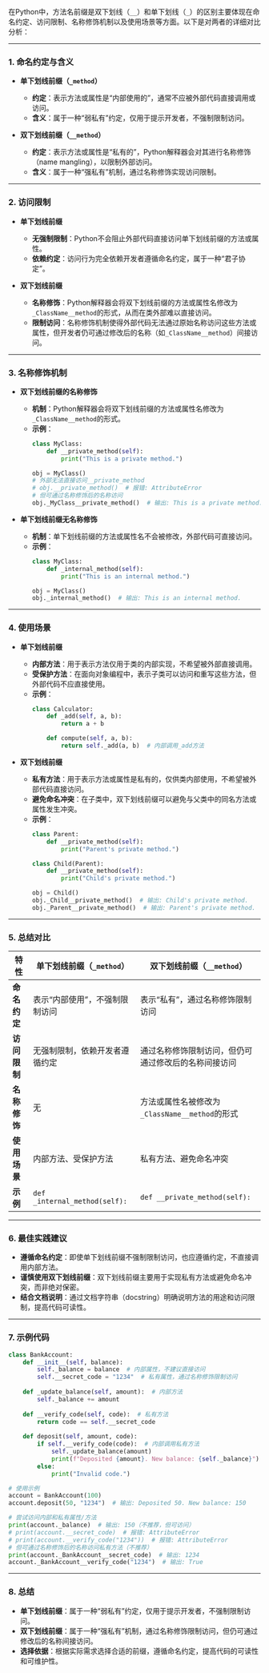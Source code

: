 在Python中，方法名前缀是双下划线（`__`）和单下划线（`_`）的区别主要体现在命名约定、访问限制、名称修饰机制以及使用场景等方面。以下是对两者的详细对比分析：

---

### **1. 命名约定与含义**
- **单下划线前缀（`_method`）**  
  - **约定**：表示方法或属性是“内部使用的”，通常不应被外部代码直接调用或访问。  
  - **含义**：属于一种“弱私有”约定，仅用于提示开发者，不强制限制访问。  

- **双下划线前缀（`__method`）**  
  - **约定**：表示方法或属性是“私有的”，Python解释器会对其进行名称修饰（name mangling），以限制外部访问。  
  - **含义**：属于一种“强私有”机制，通过名称修饰实现访问限制。  

---

### **2. 访问限制**
- **单下划线前缀**  
  - **无强制限制**：Python不会阻止外部代码直接访问单下划线前缀的方法或属性。  
  - **依赖约定**：访问行为完全依赖开发者遵循命名约定，属于一种“君子协定”。  

- **双下划线前缀**  
  - **名称修饰**：Python解释器会将双下划线前缀的方法或属性名修改为`_ClassName__method`的形式，从而在类外部难以直接访问。  
  - **限制访问**：名称修饰机制使得外部代码无法通过原始名称访问这些方法或属性，但开发者仍可通过修改后的名称（如`_ClassName__method`）间接访问。  

---

### **3. 名称修饰机制**
- **双下划线前缀的名称修饰**  
  - **机制**：Python解释器会将双下划线前缀的方法或属性名修改为`_ClassName__method`的形式。  
  - **示例**：  
    ```python
    class MyClass:
        def __private_method(self):
            print("This is a private method.")
    
    obj = MyClass()
    # 外部无法直接访问__private_method
    # obj.__private_method()  # 报错: AttributeError
    # 但可通过名称修饰后的名称访问
    obj._MyClass__private_method()  # 输出: This is a private method.
    ```

- **单下划线前缀无名称修饰**  
  - **机制**：单下划线前缀的方法或属性名不会被修改，外部代码可直接访问。  
  - **示例**：  
    ```python
    class MyClass:
        def _internal_method(self):
            print("This is an internal method.")
    
    obj = MyClass()
    obj._internal_method()  # 输出: This is an internal method.
    ```

---

### **4. 使用场景**
- **单下划线前缀**  
  - **内部方法**：用于表示方法仅用于类的内部实现，不希望被外部直接调用。  
  - **受保护方法**：在面向对象编程中，表示子类可以访问和重写这些方法，但外部代码不应直接使用。  
  - **示例**：  
    ```python
    class Calculator:
        def _add(self, a, b):
            return a + b
    
        def compute(self, a, b):
            return self._add(a, b)  # 内部调用_add方法
    ```

- **双下划线前缀**  
  - **私有方法**：用于表示方法或属性是私有的，仅供类内部使用，不希望被外部代码直接访问。  
  - **避免命名冲突**：在子类中，双下划线前缀可以避免与父类中的同名方法或属性发生冲突。  
  - **示例**：  
    ```python
    class Parent:
        def __private_method(self):
            print("Parent's private method.")
    
    class Child(Parent):
        def __private_method(self):
            print("Child's private method.")
    
    obj = Child()
    obj._Child__private_method()  # 输出: Child's private method.
    obj._Parent__private_method()  # 输出: Parent's private method.
    ```

---

### **5. 总结对比**
| **特性**               | **单下划线前缀（`_method`）**                          | **双下划线前缀（`__method`）**                          |
|------------------------|-------------------------------------------------------|-------------------------------------------------------|
| **命名约定**           | 表示“内部使用”，不强制限制访问                        | 表示“私有”，通过名称修饰限制访问                        |
| **访问限制**           | 无强制限制，依赖开发者遵循约定                        | 通过名称修饰限制访问，但仍可通过修改后的名称间接访问    |
| **名称修饰**           | 无                                                    | 方法或属性名被修改为`_ClassName__method`的形式         |
| **使用场景**           | 内部方法、受保护方法                                  | 私有方法、避免命名冲突                                  |
| **示例**               | `def _internal_method(self):`                         | `def __private_method(self):`                          |

---

### **6. 最佳实践建议**
- **遵循命名约定**：即使单下划线前缀不强制限制访问，也应遵循约定，不直接调用内部方法。  
- **谨慎使用双下划线前缀**：双下划线前缀主要用于实现私有方法或避免命名冲突，而非绝对保密。  
- **结合文档说明**：通过文档字符串（docstring）明确说明方法的用途和访问限制，提高代码可读性。  

---

### **7. 示例代码**
```python
class BankAccount:
    def __init__(self, balance):
        self._balance = balance  # 内部属性，不建议直接访问
        self.__secret_code = "1234"  # 私有属性，通过名称修饰限制访问
    
    def _update_balance(self, amount):  # 内部方法
        self._balance += amount
    
    def __verify_code(self, code):  # 私有方法
        return code == self.__secret_code
    
    def deposit(self, amount, code):
        if self.__verify_code(code):  # 内部调用私有方法
            self._update_balance(amount)
            print(f"Deposited {amount}. New balance: {self._balance}")
        else:
            print("Invalid code.")

# 使用示例
account = BankAccount(100)
account.deposit(50, "1234")  # 输出: Deposited 50. New balance: 150

# 尝试访问内部和私有属性/方法
print(account._balance)  # 输出: 150（不推荐，但可访问）
# print(account.__secret_code)  # 报错: AttributeError
# print(account.__verify_code("1234"))  # 报错: AttributeError
# 但可通过名称修饰后的名称访问私有方法（不推荐）
print(account._BankAccount__secret_code)  # 输出: 1234
account._BankAccount__verify_code("1234")  # 输出: True
```

---

### **8. 总结**
- **单下划线前缀**：属于一种“弱私有”约定，仅用于提示开发者，不强制限制访问。  
- **双下划线前缀**：属于一种“强私有”机制，通过名称修饰限制访问，但仍可通过修改后的名称间接访问。  
- **选择依据**：根据实际需求选择合适的前缀，遵循命名约定，提高代码的可读性和可维护性。
